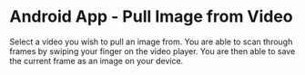 Android App - Pull Image from Video
===================================

Select a video you wish to pull an image from. You are able to scan through frames by swiping your finger on the video player. You are then able to save the current frame as an image on your device.
